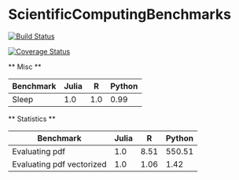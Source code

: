 # ScientificComputingBenchmarks

[![Build Status](https://travis-ci.org/jonathanBieler/ScientificComputingBenchmarks.jl.svg?branch=master)](https://travis-ci.org/jonathanBieler/ScientificComputingBenchmarks.jl)

[![Coverage Status](https://coveralls.io/repos/jonathanBieler/ScientificComputingBenchmarks.jl/badge.svg?branch=master&service=github)](https://coveralls.io/github/jonathanBieler/ScientificComputingBenchmarks.jl?branch=master)

** Misc **

| Benchmark | Julia | R | Python |
| --- | --- | --- | --- |
|Sleep|1.0|1.0|0.99|
** Statistics **

| Benchmark | Julia | R | Python |
| --- | --- | --- | --- |
|Evaluating pdf|1.0|8.51|550.51|
|Evaluating pdf vectorized|1.0|1.06|1.42|
